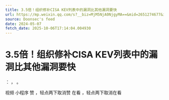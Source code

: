 ```yaml
---
title: 3.5倍！组织修补CISA KEV列表中的漏洞比其他漏洞要快
url: https://mp.weixin.qq.com/s?__biz=MjM5NjA0NjgyMA==&mid=2651274677&idx=3&sn=df364817b521461e5677e5bb2e15e1cb
source: Doonsec's feed
date: 2024-05-07
fetch_date: 2025-10-06T17:14:04.004930
---
```


# 3.5倍！组织修补CISA KEV列表中的漏洞比其他漏洞要快

：
，
。

视频
小程序
赞
，轻点两下取消赞
在看
，轻点两下取消在看